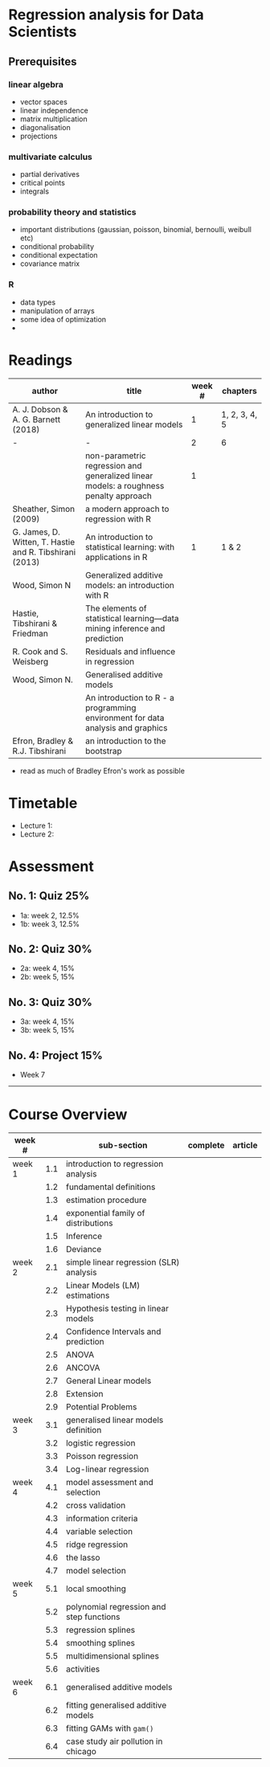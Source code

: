 # Regression analysis for Data Scientists

## Prerequisites
### linear algebra
* vector spaces
* linear independence
* matrix multiplication
* diagonalisation
* projections

### multivariate calculus
* partial derivatives
* critical points
* integrals

### probability theory and statistics
* important distributions (gaussian, poisson, binomial, bernoulli, weibull etc)
* conditional probability
* conditional expectation
* covariance matrix

### R
* data types
* manipulation of arrays
* some idea of optimization
*

# Readings
| author                                                  | title                                                                                 | week # | chapters      |
|---------------------------------------------------------|---------------------------------------------------------------------------------------|--------|---------------|
| A. J. Dobson & A. G. Barnett (2018)                     | An introduction to generalized linear models                                          | 1      | 1, 2, 3, 4, 5 |
| -                                                       | -                                                                                     | 2      | 6             |
|                                                         | non-parametric regression and generalized linear models: a roughness penalty approach | 1      |               |
| Sheather, Simon (2009)                                  | a modern approach to regression with R                                                |        |               |
| G. James, D. Witten, T. Hastie and R. Tibshirani (2013) | An introduction to statistical learning: with applications in R                       | 1      | 1 & 2         |
| Wood, Simon N                                           | Generalized additive models: an introduction with R                                   |        |               |
| Hastie, Tibshirani & Friedman                           | The elements of statistical learning—data mining inference and prediction             |        |               |
| R. Cook and S. Weisberg                                 | Residuals and influence in regression                                                 |        |               |
| Wood, Simon N.                                          | Generalised additive models                                                           |        |               |
|                                                         | An introduction to R - a programming environment for data analysis and graphics       |        |               |
| Efron, Bradley & R.J. Tibshirani                        | an introduction to the bootstrap                                                      |        |               |


* read as much of Bradley Efron's work as possible

# Timetable
* Lecture 1: 
* Lecture 2: 

# Assessment
## No. 1: Quiz 25%
* 1a: week 2, 12.5%
* 1b: week 3, 12.5%

## No. 2: Quiz 30%
* 2a: week 4, 15%
* 2b: week 5, 15%

## No. 3: Quiz 30%
* 3a: week 4, 15%
* 3b: week 5, 15%

## No. 4: Project 15%
* Week 7

------------------------
# Course Overview

| week # |     | sub-section                              | complete | article |
|--------|-----|------------------------------------------|----------|---------|
| week 1 | 1.1 | introduction to regression analysis      |          |         |
|        | 1.2 | fundamental definitions                  |          |         |
|        | 1.3 | estimation procedure                     |          |         |
|        | 1.4 | exponential family of distributions      |          |         |
|        | 1.5 | Inference                                |          |         |
|        | 1.6 | Deviance                                 |          |         |
| week 2 | 2.1 | simple linear regression (SLR) analysis  |          |         |
|        | 2.2 | Linear Models (LM) estimations           |          |         |
|        | 2.3 | Hypothesis testing in linear models      |          |         |
|        | 2.4 | Confidence Intervals and prediction      |          |         |
|        | 2.5 | ANOVA                                    |          |         |
|        | 2.6 | ANCOVA                                   |          |         |
|        | 2.7 | General Linear models                    |          |         |
|        | 2.8 | Extension                                |          |         |
|        | 2.9 | Potential Problems                       |          |         |
| week 3 | 3.1 | generalised linear models definition     |          |         |
|        | 3.2 | logistic regression                      |          |         |
|        | 3.3 | Poisson regression                       |          |         |
|        | 3.4 | Log-linear regression                    |          |         |
| week 4 | 4.1 | model assessment and selection           |          |         |
|        | 4.2 | cross validation                         |          |         |
|        | 4.3 | information criteria                     |          |         | 
|        | 4.4 | variable selection                       |          |         |
|        | 4.5 | ridge regression                         |          |         |
|        | 4.6 | the lasso                                |          |         |
|        | 4.7 | model selection                          |          |         |
| week 5 | 5.1 | local smoothing                          |          |         |
|        | 5.2 | polynomial regression and step functions |          |         |
|        | 5.3 | regression splines                       |          |         |
|        | 5.4 | smoothing splines                        |          |         |
|        | 5.5 | multidimensional splines                 |          |         |
|        | 5.6 | activities                               |          |         |
| week 6 | 6.1 | generalised additive models              |          |         |
|        | 6.2 | fitting generalised additive models      |          |         |
|        | 6.3 | fitting GAMs with `gam()`                |          |         |
|        | 6.4 | case study air pollution in chicago      |          |         |